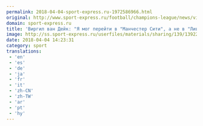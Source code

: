```yaml
---
permalink: 2018-04-04-sport-express.ru-1972586966.html
original: http://www.sport-express.ru/football/champions-league/news/virgil-van-deyk-ya-mog-pereyti-v-manchester-siti-a-ne-v-liverpul-1392297/
domain: sport-express.ru
title: 'Виргил ван Дейк: "Я мог перейти в "Манчестер Сити", а не в "Ливерпуль"'
image: http://ss.sport-express.ru/userfiles/materials/sharing/139/1392297.jpg
date: 2018-04-04 14:23:31
category: sport
translations: 
 - 'en'
 - 'es'
 - 'de'
 - 'ja'
 - 'fr'
 - 'it'
 - 'zh-CN'
 - 'zh-TW'
 - 'ar'
 - 'pt'
 - 'hy'
---
```


